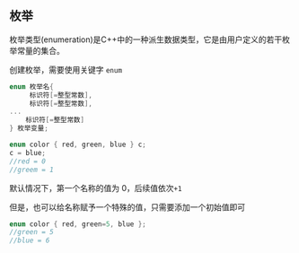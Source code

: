 ## 枚举

枚举类型(enumeration)是C++中的一种派生数据类型，它是由用户定义的若干枚举常量的集合。

创建枚举，需要使用关键字 `enum`

```c++
enum 枚举名{ 
     标识符[=整型常数], 
     标识符[=整型常数], 
... 
    标识符[=整型常数]
} 枚举变量;
```

```c++
enum color { red, green, blue } c;
c = blue;
//red = 0
//greem = 1
```

默认情况下，第一个名称的值为 0，后续值依次`+1`

但是，也可以给名称赋予一个特殊的值，只需要添加一个初始值即可

```c++
enum color { red, green=5, blue };
//green = 5
//blue = 6
```

